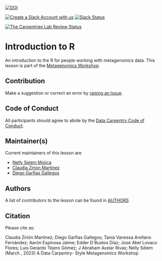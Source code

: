 [![DOI](https://zenodo.org/badge/DOI/10.5281/zenodo.7713368.svg)](https://doi.org/10.5281/zenodo.7713368)

[![Create a Slack Account with us](https://img.shields.io/badge/Create_Slack_Account-The_Carpentries-071159.svg)](https://swc-slack-invite.herokuapp.com/) 
[![Slack Status](https://img.shields.io/badge/Slack_Channel-dc--genomics-E01563.svg)](https://swcarpentry.slack.com/messages/C9N1K7DCY) 

[![The Carpentries Lab Review Status](http://badges.carpentries-lab.org/11_status.svg)](https://github.com/carpentries-lab/reviews/issues/11)

# Introduction to R

An introduction to the R for people working with metagenomics data. This lesson is part of the [Metagenomics Workshop](https://carpentries-incubator.github.io/metagenomics-workshop/).

## Contribution

Make a suggestion or correct an error by [raising an Issue](https://github.com/carpentries-incubator/introduction-to-R-for-metagenomics/issues).

## Code of Conduct

All participants should agree to abide by the [Data Carpentry Code of Conduct](http://www.datacarpentry.org/code-of-conduct/).
## Maintainer(s)
 
Current maintainers of this lesson are
 
* [Nelly Selem Mojica](https://github.com/nselem)
* [Claudia Zirion Martinez](https://github.com/Czirion)
* [Diego Garfias Gallegos](https://github.com/Bedxxe)

## Authors

A list of contributors to the lesson can be found in [AUTHORS](AUTHORS) 

## Citation

Please cite as:

Claudia Zirión Martínez; Diego Garfias Gallegos; Tania Vanessa Arellano Fernández; Aarón Espinosa Jaime; Edder D Bustos Díaz; José Abel Lovaco Flores; Luis Gerardo Tejero Gómez; J Abraham Avelar Rivas; Nelly Sélem (March , 2023) A Data Carpentry- Style Metagenomics Workshop
